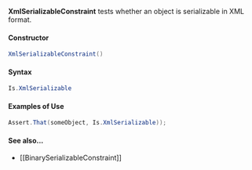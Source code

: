 **XmlSerializableConstraint** tests whether an object is serializable in XML format.

#### Constructor

```csharp
XmlSerializableConstraint()
```

#### Syntax

```csharp
Is.XmlSerializable
```

#### Examples of Use

```csharp
Assert.That(someObject, Is.XmlSerializable));
```

#### See also...
 * [[BinarySerializableConstraint]]
